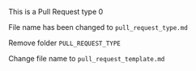 This is a Pull Request type 0

File name has been changed to `pull_request_type.md`

Remove folder `PULL_REQUEST_TYPE`

Change file name to `pull_request_template.md`
